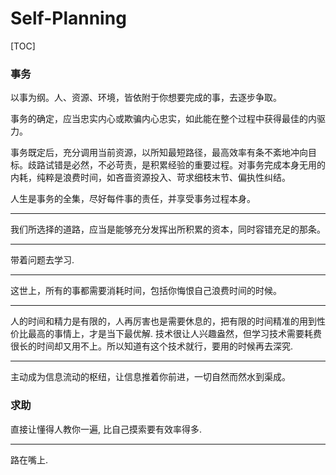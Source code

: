 # Self-Planning

[TOC]

### 事务

以事为纲。人、资源、环境，皆依附于你想要完成的事，去逐步争取。

事务的确定，应当忠实内心或欺骗内心忠实，如此能在整个过程中获得最佳的内驱力。

事务既定后，充分调用当前资源，以所知最短路径，最高效率有条不紊地冲向目标。歧路试错是必然，不必苛责，是积累经验的重要过程。对事务完成本身无用的内耗，纯粹是浪费时间，如吝啬资源投入、苛求细枝末节、偏执性纠结。

人生是事务的全集，尽好每件事的责任，并享受事务过程本身。

---

我们所选择的道路，应当是能够充分发挥出所积累的资本，同时容错充足的那条。

---

带着问题去学习.

---

这世上，所有的事都需要消耗时间，包括你悔恨自己浪费时间的时候。

---

人的时间和精力是有限的，人再厉害也是需要休息的，把有限的时间精准的用到性价比最高的事情上，才是当下最优解. 技术很让人兴趣盎然，但学习技术需要耗费很长的时间却又用不上。所以知道有这个技术就行，要用的时候再去深究.

---

主动成为信息流动的枢纽，让信息推着你前进，一切自然而然水到渠成。

### 求助

直接让懂得人教你一遍, 比自己摸索要有效率得多.

---

路在嘴上.